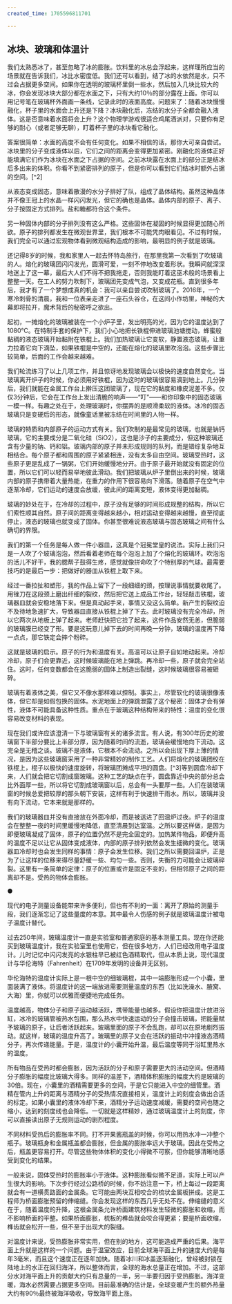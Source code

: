 ```yaml
---
created_time: 1705596811701

---
```

## 冰块、玻璃和体温计

我们太熟悉冰了，甚至忽略了冰的膨胀。饮料里的冰总会浮起来，这样理所应当的场景就在告诉我们，冰比水密度低。我们还可以看到，结了冰的水依然是水，只不过会占据更多空间。如果你在透明的玻璃杯里倒一些水，然后加入几块比较大的冰，你会发现冰块大部分都在水面之下，只有大约10％的部分露在上面。你可以用记号笔在玻璃杯外面画一条线，记录此时的液面高度。问题来了：随着冰块慢慢融化，杯子里的水面会上升还是下降？冰块融化后，冻结的水分子全都会融入液体。这是否意味着水面将会上升？这个物理学游戏很适合鸡尾酒派对，只要你有足够的耐心（或者足够无聊），盯着杯子里的冰块看它融化。

答案很简单：水面的高度不会有任何变化。如果不相信的话，那你大可亲自尝试。冰块里的分子变成液体以后，它们之间的距离会变得更加紧密。刚融化的液体正好能填满它们作为冰块在水面之下占据的空间。之前冰块露在水面上的部分正是结冰后多出来的体积。你看不到紧密排列的原子，但是你可以看到它们结冰时额外占据的空间。[^2]

从液态变成固态，意味着散漫的水分子排好了队，组成了晶体结构。虽然这种晶体并不像王冠上的水晶一样闪闪发光，但它的确也是晶体。晶体内部的原子、离子、分子按固定方式排列。盐和糖都符合这个条件。

另一种固体内部的分子排列没有这么严格。这些固体在凝固的时候显得更加随心所欲。原子的排列都发生在微观世界里，我们根本不可能凭肉眼看见。不过有时候，我们完全可以通过宏观物体看到微观结构造成的影响，最明显的例子就是玻璃。

还记得8岁的时候，我和家里人一起去怀特岛旅行，在那里我第一次看到了吹玻璃的人。熔化的玻璃团闪闪发光，圆滑可爱，一刻不停地改变着形状。我瞬间就深深地迷上了这一幕，最后大人们不得不把我拖走，否则我能盯着这巫术般的场景看上整整一天。在工人的努力吹制下，玻璃团先变成气泡，又变成花瓶。直到很多年后，我才有了一个梦想成真的机会：我可以亲自尝试吹制玻璃了。2016年，一个寒冷刺骨的清晨，我和一位表亲走进了一座石头谷仓，在这间小作坊里，神秘的大幕即将拉开，魔术背后的秘密呼之欲出。

起初，一摊熔化的玻璃被装在一个小炉子里，发出明亮的光，因为它的温度达到了1080℃。在特制手套的保护下，我们小心地把长铁棍伸进玻璃池塘搅动，蜂蜜般黏稠的液态玻璃开始黏附在铁棍上。我们加热玻璃让它变软，静置液态玻璃，让重力拉着它向下滴坠，如果铁棍是中空的，还能在熔化的玻璃里吹泡泡。这些步骤比较简单，后面的工作会越来越难。

我们轮流练习了以上几项工作，并且惊讶地发现玻璃会以极快的速度自然变化。当玻璃离开炉子的时候，你必须用好铁棍，因为这时的玻璃很容易滴到地上。几分钟后，我们就能在金属工作台上擀压这团玻璃了，现在它的黏度和橡皮泥差不多。仅仅3分钟后，它会在工作台上发出清脆的响声——“叮”——和你印象中的固态玻璃一模一样。有趣之处在于，处理玻璃时，你摆弄的是顺滑柔软的液体。冰冷的固态玻璃只是变硬后的形态，就像童话里被冻结在时间里的人物一样。

玻璃的特质和内部原子的运动方式有关。我们吹制的是最常见的玻璃，也就是钠钙玻璃，它的主要成分是二氧化硅（SiO2），这也是沙子的主要成分，但这种玻璃还含有少量的钠、钙和铝。玻璃内部的原子并未形成规则的队列，而是错综复杂地互相结合。每个原子都和周围的原子紧紧相连，没有太多自由空间。玻璃受热时，这些原子更是乱成了一锅粥，它们开始缓慢地分开。由于原子最开始就没有固定的位置，所以它们可以轻而易举地彼此滑动。我们把玻璃从炉子里倒出来的时候，玻璃内部的原子携带着大量热能，在重力的作用下很容易向下滑落。随着原子在空气中逐渐冷却，它们运动的速度会放缓，彼此间的距离变短，液体变得更加黏稠。

玻璃的妙处在于，在冷却的过程中，原子没有足够的时间形成规整的结构，所以它们索性顺其自然。原子间的距离变得越来越小，相对运动变得越来越慢，直至彻底停止，液态的玻璃也就变成了固体。你甚至很难说液态玻璃与固态玻璃之间有什么确切的界限。

我们的第一个任务是每人做一件小器皿，这真是个冠冕堂皇的说法。实际上我们只是一人吹了个玻璃泡泡，然后看着老师在每个泡泡上加了个熔化的玻璃环。吹泡泡的活儿不好干，我的腮帮子鼓得生疼，感觉就像拼命吹了个特别厚的气球。最需要技巧的是最后一步：把做好的器皿从铁棍上取下来。

经过一番拉扯和塑形，我的作品上留下了一段细细的颈，按理说事情就要收尾了。用锉刀在这段颈上磨出纤细的裂纹，然后把它送上成品工作台，轻轻敲击铁棍，玻璃器皿就会安稳地落下来。但是真动起手来，事情又没这么简单。新产生的裂纹迫不及待地急速扩大，导致器皿直接从铁棍上掉了下去。此时玻璃没有完全冷却，所以它两次从地板上弹了起来。老师赶快把它捡了起来，这件作品安然无恙，但脆弱的玻璃膜已经变了形。要是这玩意儿掉下去的时间再晚一分钟，玻璃的温度再下降一点点，那它铁定会摔个粉碎。

这就是玻璃的启示。原子的行为和温度有关。高温可以让原子自如地动起来。冷却冷却，原子们会更靠近，这时候玻璃能在地上弹跳。再冷却一些，原子就会完全站住。这时，任何变数都会在这脆弱的固体上制造出裂缝，这时候玻璃很容易被砸碎。

玻璃有着液体之美，但它又不像水那样难以控制。事实上，尽管软化的玻璃很像液体，但它却是如假包换的固体。水泥地面上的弹跳泄露了这个秘密：固体才会有弹性，液体不可能具备这种性质。重点在于玻璃这种结构带来的特性：温度的变化很容易改变材料的表现。

现在我们或许应该澄清一下与玻璃窗有关的诸多流言。有人说，有300年历史的玻璃窗下半部分要比上半部分厚，因为随着时间的流逝，玻璃会缓慢地向下流动。这完全是无稽之谈。玻璃不是液体，它根本不会流动。之所以会出现下厚上薄的情况，是因为这些玻璃窗采用了一种非常精妙的制作工艺。人们将熔化的玻璃团绞在铁棍上，棍子以极快的速度旋转，将玻璃团摊成平坦的圆盘。[^3]等到圆盘冷却下来，人们就会把它切割成窗玻璃。这种工艺的缺点在于，圆盘靠近中央的部分总会比外面厚一些，所以将它切割成玻璃窗以后，总会有一头要厚一些。人们在装玻璃窗的时候总爱把较厚的那头朝下安装，这样有利于快速排干雨水。所以，玻璃并没有向下流动，它本来就是那样的。

我们的玻璃器皿并没有直接放在外面冷却，而是被送进了回温炉过夜。炉子的温度会在整整一夜的时间里缓慢地降低，直至清晨到达室温。之所以要这样做，是因为即便玻璃凝成了固体，原子的位置仍然不是完全固定的。加热某件物品，即便升高的温度不足以让它从固体变成液体，内部的原子排列依然会发生细微的变化。玻璃器皿冷却时也会发生同样的事情：原子会发生位移。我们之所以需要回温炉，正是为了让这样的位移来得尽量舒缓一些、均匀一些。否则，失衡的力可能会让玻璃碎裂。这里有一条简单的定律：原子的位置或许是固定不变的，但相邻原子之间的距离却不是。受热的物体会膨胀。

●

现代的电子测量设备能带来许多便利，但也有不利的一面：离开了原始的测量手段，我们逐渐忘记了这些量度的本意。其中最令人伤感的例子就是玻璃温度计被电子温度计替代。

过去250年间，玻璃温度计一直是实验室和普通家庭的基本测量工具。现在你还能买到玻璃温度计，我在实验室里也使用它，但在很多地方，人们已经改用电子温度计。儿时记忆中闪闪发亮的水银柱早已被红色酒精取代，但从本质上说，现代温度计与华伦海特（Fahrenheit）在1709年发明的设备并无区别。

华伦海特的温度计实际上是一根中空的细玻璃棍，其中一端膨胀形成一个小囊，里面装满了液体。将温度计的这一端放进需要测量温度的东西（比如洗澡水、腋窝、大海）里，你就可以优雅而便捷地完成任务。

温度越高，物体分子和原子运动越活跃，携带能量也越多。假设你把温度计放进浴缸，冰冷的玻璃管被热水包围，那么热水中快速运动的分子会撞击玻璃，把能量赋予玻璃的原子，让后者活跃起来。玻璃里面的原子不会乱跑，却可以在原地剧烈振动。就这样，玻璃的温度升高了。玻璃里的原子又会在活跃的振动中冲撞液态酒精分子，再次传递能量。于是，温度计的小囊开始升温，最后温度等同于浴缸里热水的温度。

所有物品在受热时都会膨胀，因为活跃的分子和原子需要更大的活动空间。但酒精分子膨胀的幅度比玻璃大得多。同样的温差下，酒精体积膨胀的幅度大约是玻璃的30倍。现在，小囊里的酒精需要更多的空间，于是它只能进入中空的细管里。酒精在管内上升的距离与酒精分子的受热情况直接相关，温度计上的刻度会做出合适的标定。如果小囊里的液体冷却下来，酒精分子运动速度减缓，需要的空间也随之缩小，达到的刻度线也会降低。一切就是这样精妙，通过玻璃温度计上的刻度，你可以直接读出原子无规则运动的剧烈程度。

不同材料受热后的膨胀率不同。打不开果酱瓶盖的时候，你可以用热水冲一冲整个瓶子。玻璃瓶身和金属瓶盖都会膨胀，但金属的膨胀率远大于玻璃。因此在受热之后，瓶盖更容易打开。尽管这些物体体积的变化小得微不可察，但你能够清晰地感受到变化的结果。

一般来说，固体受热时的膨胀率小于液体。这种膨胀看似微不足道，实际上可以产生很大的影响。下次步行经过公路桥的时候，你不妨注意一下，桥上每过一段距离就会有一道横贯路面的金属条。它可能由两块互相咬合的梳状金属板拼成。这是工程师为桥面膨胀预留的伸缩缝。你会发现这样的东西几乎无处不在。伸缩缝的意义在于，随着温度的升降，这根金属条允许桥面建筑材料发生轻微的膨胀和收缩，而不影响桥面的平整。如果桥面膨胀，梳板的榫齿就会咬合得更紧；要是桥面收缩，榫齿就会松开一些，但不至于出现大的裂缝。

对温度计来说，受热膨胀非常实用，但在别的地方，这可能造成严重的后果。海平面上升就是这样的一个问题。由于温室效应，目前全球海平面上升的速度大约是每年3毫米，而且这个速度正在逐年加快。随着冰川和冰盖逐渐融化，曾经被封锁在陆地上的水正在回归海洋，所以整体而言，全球的海水总量正在增加。不过，这部分水对海平面上升的贡献大约只有总量的一半，另一半要归因于受热膨胀。海洋变暖，海水必然需要占据更多空间。目前最准确的估计是，全球变暖产生的额外热量大约有90％最终被海洋吸收，导致海平面上涨。